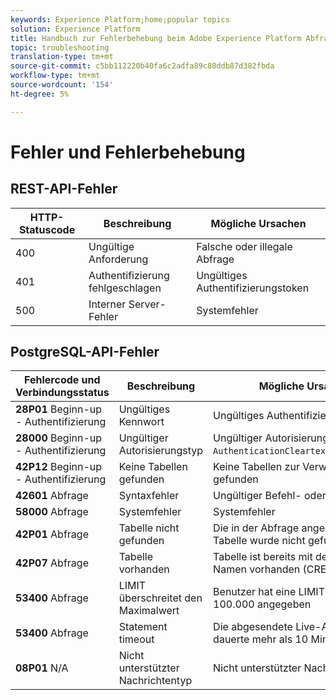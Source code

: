 ```yaml
---
keywords: Experience Platform;home;popular topics
solution: Experience Platform
title: Handbuch zur Fehlerbehebung beim Adobe Experience Platform Abfrage Service
topic: troubleshooting
translation-type: tm+mt
source-git-commit: c5bb112220b40fa6c2adfa89c80ddb87d382fbda
workflow-type: tm+mt
source-wordcount: '154'
ht-degree: 5%

---
```



# Fehler und Fehlerbehebung

## REST-API-Fehler

| HTTP-Statuscode | Beschreibung | Mögliche Ursachen |
| ---------------- | ----------- | --------------- |
| 400 | Ungültige Anforderung | Falsche oder illegale Abfrage |
| 401 | Authentifizierung fehlgeschlagen | Ungültiges Authentifizierungstoken |
| 500 | Interner Server-Fehler | Systemfehler |

## PostgreSQL-API-Fehler

| Fehlercode und Verbindungsstatus | Beschreibung | Mögliche Ursache |
| ------------------------------- | ----------- | -------------- |
| **28P01** Beginn-up - Authentifizierung | Ungültiges Kennwort | Ungültiges Authentifizierungstoken |
| **28000** Beginn-up - Authentifizierung | Ungültiger Autorisierungstyp | Ungültiger Autorisierungstyp. Muss `AuthenticationCleartextPassword`sein. |
| **42P12** Beginn-up - Authentifizierung | Keine Tabellen gefunden | Keine Tabellen zur Verwendung gefunden |
| **42601** Abfrage | Syntaxfehler | Ungültiger Befehl- oder Syntaxfehler |
| **58000** Abfrage | Systemfehler | Systemfehler |
| **42P01** Abfrage | Tabelle nicht gefunden | Die in der Abfrage angegebene Tabelle wurde nicht gefunden |
| **42P07** Abfrage | Tabelle vorhanden | Tabelle ist bereits mit demselben Namen vorhanden (CREATE TABLE) |
| **53400** Abfrage | LIMIT überschreitet den Maximalwert | Benutzer hat eine LIMIT-Klausel über 100.000 angegeben |
| **53400** Abfrage | Statement timeout | Die abgesendete Live-Anweisung dauerte mehr als 10 Minuten |
| **08P01** N/A | Nicht unterstützter Nachrichtentyp | Nicht unterstützter Nachrichtentyp |

